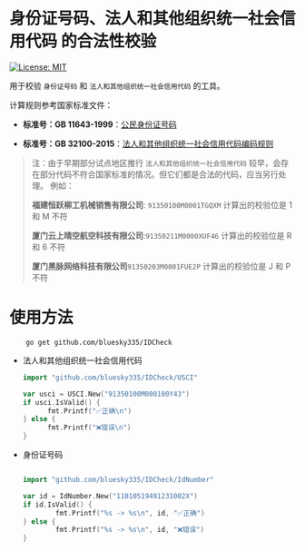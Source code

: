 # 身份证号码、法人和其他组织统一社会信用代码 的合法性校验
[![License: MIT](https://img.shields.io/badge/License-MIT-blue.svg)](https://opensource.org/licenses/MIT)

用于校验 `身份证号码` 和 `法人和其他组织统一社会信用代码` 的工具。

计算规则参考国家标准文件：

- **标准号：GB 11643-1999**：[公民身份证号码](http://www.gb688.cn/bzgk/gb/newGbInfo?hcno=080D6FBF2BB468F9007657F26D60013E)

- **标准号：GB 32100-2015**：[法人和其他组织统一社会信用代码编码规则](http://www.gb688.cn/bzgk/gb/newGbInfo?hcno=24691C25985C1073D3A7C85629378AC0)

> 注：由于早期部分试点地区推行 `法人和其他组织统一社会信用代码` 较早，会存在部分代码不符合国家标准的情况。但它们都是合法的代码，应当另行处理。
> 例如：
>
> **福建恒跃柳工机械销售有限公司**: `91350100M0001TGQXM` 计算出的校验位是 1 和 M 不符
>
> **厦门云上晴空航空科技有限公司**:`91350211M0000XUF46` 计算出的校验位是 R 和 6 不符
>
> **厦门黑脉网络科技有限公司**`91350203M0001FUE2P` 计算出的校验位是 J 和 P 不符

# 使用方法

```shell
	go get github.com/bluesky335/IDCheck
```

- 法人和其他组织统一社会信用代码

  ```go
  import "github.com/bluesky335/IDCheck/USCI"
  
  var usci = USCI.New("91350100M000100Y43")
  if usci.IsValid() {
  		fmt.Printf("✅正确\n")
  } else {
  		fmt.Printf("❌错误\n")
  }
  ```

- 身份证号码

	```go
 
    import "github.com/bluesky335/IDCheck/IdNumber"
 
	var id = IdNumber.New("11010519491231002X")
	if id.IsValid() {
			fmt.Printf("%s -> %s\n", id, "✅正确")
	} else {
			fmt.Printf("%s -> %s\n", id, "❌错误")
	}
	```
